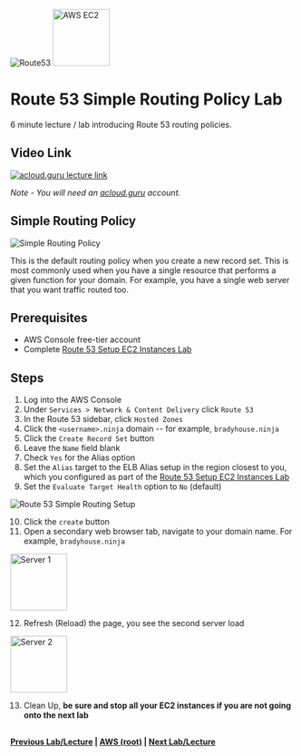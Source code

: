 ![Route53](https://i.imgur.com/vG67Qx0.png) <img src="https://i.imgur.com/9awJmtb.png" height="100" title="AWS EC2" />  


Route 53 Simple Routing Policy Lab
======

6 minute lecture / lab introducing Route 53 routing policies. 


## Video Link

[![acloud.guru lecture link](https://i.imgur.com/w0uHfZz.png)](https://acloud.guru/course/aws-certified-solutions-architect-associate/learn/route53/summary/watch)

*Note - You will need an [acloud.guru](acloud.guru) account.*


## Simple Routing Policy


![Simple Routing Policy](https://i.imgur.com/oKNCRtl.png)


This is the default routing policy when you create a new record set. This is most commonly used when you have a single
resource that performs a given function for your domain.  For example, you have a single web server that you want
traffic routed too.


## Prerequisites

* AWS Console free-tier account
* Complete [Route 53 Setup EC2 Instances Lab](route53-setup-ec2-instances-lab.md)


## Steps

1.  Log into the AWS Console
2.  Under `Services > Network & Content Delivery` click `Route 53`
3.  In the Route 53 sidebar, click `Hosted Zones`
4.  Click the `<username>.ninja` domain -- for example, `bradyhouse.ninja`
5.  Click the `Create Record Set` button
6.  Leave the `Name` field blank
7.  Check `Yes` for the Alias option
8.  Set the `Alias` target to the ELB Alias setup in the region closest to you, which you configured as part of the
    [Route 53 Setup EC2 Instances Lab](route53-setup-ec2-instances-lab.md)
9.  Set the `Evaluate Target Health` option to `No` (default)


![Route 53 Simple Routing Setup](https://i.imgur.com/OTQQjNs.png)


10. Click the `create` button
11. Open a secondary web browser tab, navigate to your domain name.  For example, `bradyhouse.ninja`


<img src="https://i.imgur.com/a3Y9OVn.png" height="100" title="Server 1" /> 


12. Refresh (Reload) the page, you see the second server load


<img src="https://i.imgur.com/yDvfMLZ.png" height="100" title="Server 2" /> 


13. Clean Up, **be sure and stop all your EC2 instances if you are not going onto the next lab**


## 

**[Previous Lab/Lecture](route53-register-domain-lab.md) | [AWS (root)](../readme.adoc) | [Next Lab/Lecture](route53-latency-routing-policy-lab.md)**










